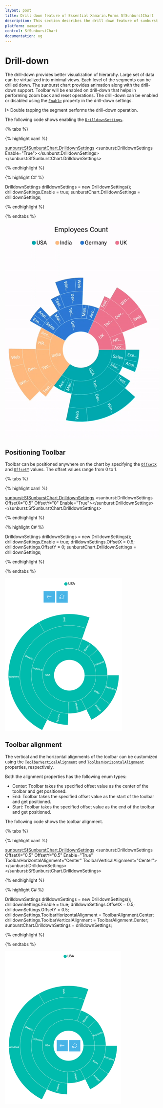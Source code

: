 ```yaml
---
layout: post
title: Drill down feature of Essential Xamarin.Forms SfSunburstChart
description: This section describes the drill down feature of sunburst chart.
platform: xamarin
control: SfSunburstChart
documentation: ug
---
```


# Drill-down

The drill-down provides better visualization of hierarchy. Large set of data can be virtualized into minimal views. Each level of the segments can be drilled down. The sunburst chart provides animation along with the drill-down support. Toolbar will be enabled on drill-down that helps in performing zoom back and reset operations. The drill-down can be enabled or disabled using the [`Enable`](https://help.syncfusion.com/cr/cref_files/xamarin/Syncfusion.SfSunburstChart.XForms~Syncfusion.SfSunburstChart.XForms.DrilldownSettings~Enable.html) property in the drill-down settings.

I>  Double tapping the segment performs the drill-down operation.

The following code shows enabling the [`DrilldownSettings`](https://help.syncfusion.com/cr/cref_files/xamarin/Syncfusion.SfSunburstChart.XForms~Syncfusion.SfSunburstChart.XForms.SfSunburstChart~DrilldownSettings.html).

{% tabs %} 

{% highlight xaml %}

  <sunburst:SfSunburstChart.DrilldownSettings>
      <sunburst:DrilldownSettings Enable="True"></sunburst:DrilldownSettings>
  </sunburst:SfSunburstChart.DrilldownSettings>   


{% endhighlight %}

{% highlight C# %}

  DrilldownSettings drilldownSettings = new DrilldownSettings();
  drilldownSettings.Enable = true;
  sunburstChart.DrilldownSettings = drilldownSettings;

{% endhighlight %}

{% endtabs %} 

![](Drilldown_images/Drilldown.gif)

## Positioning Toolbar

Toolbar can be positioned anywhere on the chart by specifying the [`OffsetX`](https://help.syncfusion.com/cr/cref_files/xamarin/Syncfusion.SfSunburstChart.XForms~Syncfusion.SfSunburstChart.XForms.DrilldownSettings~OffsetX.html) and [`OffsetY`](https://help.syncfusion.com/cr/cref_files/xamarin/Syncfusion.SfSunburstChart.XForms~Syncfusion.SfSunburstChart.XForms.DrilldownSettings~OffsetY.html) values. The offset values range from 0 to 1.

{% tabs %} 

{% highlight xaml %}

  <sunburst:SfSunburstChart.DrilldownSettings>
         <sunburst:DrilldownSettings OffsetX="0.5" OffsetY="0" 
                 Enable="True"></sunburst:DrilldownSettings>
  </sunburst:SfSunburstChart.DrilldownSettings>  


{% endhighlight %}

{% highlight C# %}

  DrilldownSettings drilldownSettings = new DrilldownSettings();
  drilldownSettings.Enable = true;
  drilldownSettings.OffsetX = 0.5;
  drilldownSettings.OffsetY = 0;
  sunburstChart.DrilldownSettings = drilldownSettings;

{% endhighlight %}

{% endtabs %} 

![Toolbar positioning support in Xamarin.Forms Sunburst](Drilldown_images/Offset.png)

## Toolbar alignment 

The vertical and the horizontal alignments of the toolbar can be customized using the [`ToolbarVerticalAlignment`](https://help.syncfusion.com/cr/cref_files/xamarin/Syncfusion.SfSunburstChart.XForms~Syncfusion.SfSunburstChart.XForms.DrilldownSettings~ToolbarVerticalAlignment.html) and [`ToolbarHorizontalAlignment`](https://help.syncfusion.com/cr/cref_files/xamarin/Syncfusion.SfSunburstChart.XForms~Syncfusion.SfSunburstChart.XForms.DrilldownSettings~ToolbarHorizontalAlignment.html) properties, respectively.

Both the alignment properties has the following enum types:

* Center: Toolbar takes the specified offset value as the center of the toolbar and get positioned.
* End: Toolbar takes the specified offset value as the start of the toolbar and get positioned.
* Start: Toolbar takes the specified offset value as the end of the toolbar and get positioned.

The following code shows the toolbar alignment.

{% tabs %} 

{% highlight xaml %}

  <sunburst:SfSunburstChart.DrilldownSettings>
         <sunburst:DrilldownSettings OffsetX="0.5" OffsetY="0.5" Enable="True" 
                    ToolbarHorizontalAlignment="Center"
                    ToolbarVerticalAlignment="Center">
         </sunburst:DrilldownSettings>
  </sunburst:SfSunburstChart.DrilldownSettings>

{% endhighlight %}

{% highlight C# %}

  DrilldownSettings drilldownSettings = new DrilldownSettings();
  drilldownSettings.Enable = true;
  drilldownSettings.OffsetX = 0.5;
  drilldownSettings.OffsetY = 0.5;
  drilldownSettings.ToolbarHorizontalAlignment = ToolbarAlignment.Center;
  drilldownSettings.ToolbarVerticalAlignment = ToolbarAlignment.Center;
  sunburstChart.DrilldownSettings = drilldownSettings;


{% endhighlight %}

{% endtabs %} 

![Toolbar alignment support in Xamarin.Forms Sunburst](Drilldown_images/ToolbarAlignment.png)

